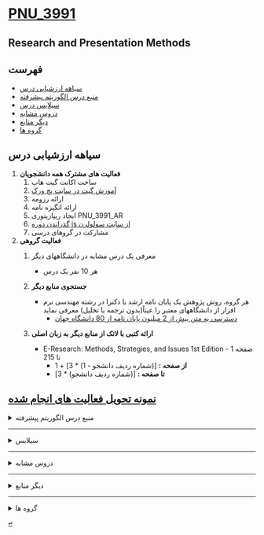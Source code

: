 <a name="TOC"></a>
# [PNU_3991](https://github.com/AliRazavi-edu/PNU_3991#TOC)

## Research and Presentation Methods
## فهرست
- [سیاهه ارزشیابی درس](#Evaluation)
- [منبع درس  الگوریتم پیشرفته](#CourseRef)
- [سیلابس درس](#Curriculum)
- [دروس مشابه](#RelatedCourses)
- [دیگر منابع](#RelatedRef)
- [گروه ها](#Groups)

<a name="Evaluation"></a>
## سیاهه ارزشیابی درس
1. **فعالیت های مشترک همه دانشجویان**
    1. ساخت اکانت گیت هاب
    2. [آموزش گیت در سایت پچ ورک](http://jlord.us/patchwork/)
    3. ارائه رزومه
    4. ارائه انگیزه نامه
    5. ایجاد ریپازیتوری PNU_3991_AR
    6. [گذراندن دوره js از سایت سولولرن](http://Sololearn.com)
    7. مشارکت در گروهای درسی
2. **فعالیت گروهی**
    1. معرفی یک درس مشابه در دانشگاههای دیگر
        - هر 10 نفر یک درس
    
    2. **جستجوی منابع دیگر** 
        - هر گروه، روش پژوهش یک پایان نامه ارشد یا دکترا در رشته مهندسی نرم افزار از دانشگاههای معتبر را عیناً(بدون ترجمه یا تحلیل) معرفی نماید
            - [دسترسی به متن بیش از 2 میلیون پایان نامه از 80 دانشگاه جهان](http://oatd.org/) 
        
    3. **ارائه کتبی با لاتک از منابع دیگر به زبان اصلی** 
        - E-Research: Methods, Strategies, and Issues 1st Edition - صفحه 1 تا 215
            - **از صفحه :** [(شماره ردیف دانشجو - 1) * 3] + 1
            - **تا صفحه :**  [(شماره ردیف دانشجو) * 3] 

[**نمونه تحویل فعالیت های انجام شده**](https://github.com/mir-mohammad/PNU_3991_AR/)
---------------
<a name="CourseRef"></a>
<details>
    <summary>منبع درس  الگوریتم پیشرفته</summary>

>## (منبع درس شيوه ارائه مطالب علمي وفني ( 01-1115133


## ResearchAndPresentationMethods

- [پاورپوینت ها]()
    
###    (کتاب روش پژوهش و ارائه اثر علی شاعیدی - احمد فراهی - پیام نور)

<a href=""><img src="https://github.com/AliRazavi-edu/PNU_3991/blob/master/_Image/ResearchAndPresentationMethods1.png"> </a>
# Table of contents
[<kbd>↩</kbd>](#TOC)

</details>


--------------
<a name="Curriculum"></a>
<details>
    <summary>سیلابس</summary>

>## [سیلابس وزرات علوم برای درس شيوه ارائه مطالب علمي وفني](https://github.com/AliRazavi-edu/PNU_3991/blob/master/_Syllabus/_1569752509_1_RP.pdf) 

[<kbd>↩</kbd>](#TOC)
</details>

------------------
<a name="RelatedCourses"></a>
<details>
    <summary>دروس مشابه</summary>

> ## دروس مشابه
- [آموزش شیوه ارائه علمی -فرادرس](https://faradars.org/courses/fvacw9403-scientific-presentation)

[<kbd>↩</kbd>](#TOC)
</details>

------------------

<a name="RelatedRef"></a>
<details>
    <summary>دیگر منابع</summary>

> ## دیگر منابع
- [E-research : methods, strategies, and issues](https://archive.org/details/eresearchmethods0000ande/page/n9/mode/1up)
    - [by Terry Anderson  (Author), Heather Kanuka (Author)](https://www.amazon.com/Research-Methods-Strategies-Issues/dp/0205343821)
- [John W. Creswell - Research Design_ Qualitative, Quantitative, and Mixed Method Approaches-SAGE Publications](http://library.lol/main/A000CDF97760A63A36F28A042A568EE5)
    - Author(s): John W. Creswell
    - Publisher: SAGE Publications, Year: 2013
- [Methodologies of legal research : which kind of method for what kind of discipline?](http://library.lol/main/39845B46C0E91623C854045208055440)
    - Author(s): Mark van Hoecke
    - Series: European Academy of Legal Theory series
    - Publisher: Hart Pub, Year: 2011
    
[<kbd>↩</kbd>](#TOC)
</details>

---

<a name="Groups"></a>
<details>
    <summary>گروه ها</summary>


## گروه ها

<a name="G-R01"></a>

1. G-R01
    1. [_RPM01-05_نازنين اميني عشق ابادي](https://github.com/AliRazavi-edu/PNU_3991/tree/master/_BSc/ResearchAndPresentationMethods/1322010_01/05_%D9%86%D8%A7%D8%B2%D9%86%D9%8A%D9%86%20%D8%A7%D9%85%D9%8A%D9%86%D9%8A%20%D8%B9%D8%B4%D9%82%20%D8%A7%D8%A8%D8%A7%D8%AF%D9%8A)    
    1. [_RPM01-09_فاطمه تاتلاري](https://github.com/AliRazavi-edu/PNU_3991/tree/master/_BSc/ResearchAndPresentationMethods/1322010_01/09_%D9%81%D8%A7%D8%B7%D9%85%D9%87%20%D8%AA%D8%A7%D8%AA%D9%84%D8%A7%D8%B1%D9%8A)
    1. [_RPM01-12_زهرا جمشيدي](https://github.com/AliRazavi-edu/PNU_3991/tree/master/_BSc/ResearchAndPresentationMethods/1322010_01/12_%D8%B2%D9%87%D8%B1%D8%A7%20%D8%AC%D9%85%D8%B4%D9%8A%D8%AF%D9%8A)    
    1. [_RPM01-16_آيدا حنيفي](https://github.com/AliRazavi-edu/PNU_3991/tree/master/_BSc/ResearchAndPresentationMethods/1322010_01/16_%D8%A2%D9%8A%D8%AF%D8%A7%20%D8%AD%D9%86%D9%8A%D9%81%D9%8A)    
    1. [_RPM01-29_حورا سعيدي](https://github.com/AliRazavi-edu/PNU_3991/tree/master/_BSc/ResearchAndPresentationMethods/1322010_01/29_%D8%AD%D9%88%D8%B1%D8%A7%20%D8%B3%D8%B9%D9%8A%D8%AF%D9%8A)    
    1. [_RPM01-42_سميرا عباسي](https://github.com/AliRazavi-edu/PNU_3991/tree/master/_BSc/ResearchAndPresentationMethods/1322010_01/42_%D8%B3%D9%85%D9%8A%D8%B1%D8%A7%20%D8%B9%D8%A8%D8%A7%D8%B3%D9%8A)
    1. [_RPM01-47_زهرا عنايتي](https://github.com/AliRazavi-edu/PNU_3991/tree/master/_BSc/ResearchAndPresentationMethods/1322010_01/47_%D8%B2%D9%87%D8%B1%D8%A7%20%D8%B9%D9%86%D8%A7%D9%8A%D8%AA%D9%8A) 
    1. [_RPM02-32_فائزه صيدي](https://github.com/AliRazavi-edu/PNU_3991/tree/master/_BSc/ResearchAndPresentationMethods/1322010_02/32_%D9%81%D8%A7%D8%A6%D8%B2%D9%87%20%D8%B5%D9%8A%D8%AF%D9%8A)
    
<a name="G-R02"></a>

2. G-R02
    1. [_RPM01-06_اميررضا باهوش مهدي آبادي](https://github.com/AliRazavi-edu/PNU_3991/tree/master/_BSc/ResearchAndPresentationMethods/1322010_01/06_%D8%A7%D9%85%D9%8A%D8%B1%D8%B1%D8%B6%D8%A7%20%D8%A8%D8%A7%D9%87%D9%88%D8%B4%20%D9%85%D9%87%D8%AF%D9%8A%20%D8%A2%D8%A8%D8%A7%D8%AF%D9%8A)    
    1. [_RPM01-62_فاطمه مرادي](https://github.com/AliRazavi-edu/PNU_3991/tree/master/_BSc/ResearchAndPresentationMethods/1322010_01/62_%D9%81%D8%A7%D8%B7%D9%85%D9%87%20%D9%85%D8%B1%D8%A7%D8%AF%D9%8A)    
    1. []()    
    1. []()    
    1. []()    
    1. []()    

<a name="G-R03"></a>

3. G-R03
    1. [_RPM01-34_محسن شكيبا](https://github.com/AliRazavi-edu/PNU_3991/tree/master/_BSc/ResearchAndPresentationMethods/1322010_01/34_%D9%85%D8%AD%D8%B3%D9%86%20%D8%B4%D9%83%D9%8A%D8%A8%D8%A7)    
    1. []()    
    1. []()    
    1. []()    
    1. []()    
    1. []()    

<a name="G-R04"></a>

4. G-R04
    1. [_RPM01-05_بیتا شیرازی](https://github.com/AliRazavi-edu/PNU_3991/tree/master/_BSc/ResearchAndPresentationMethods/1322010_01/05_%D9%86%D8%A7%D8%B2%D9%86%D9%8A%D9%86%20%D8%A7%D9%85%D9%8A%D9%86%D9%8A%20%D8%B9%D8%B4%D9%82%20%D8%A7%D8%A8%D8%A7%D8%AF%D9%8A)    
    1. [_RPM01-09_سارا ناصری](https://github.com/AliRazavi-edu/PNU_3991/tree/master/_BSc/ResearchAndPresentationMethods/1322010_01/12_%D8%B2%D9%87%D8%B1%D8%A7%20%D8%AC%D9%85%D8%B4%D9%8A%D8%AF%D9%8A)   
    1. [_RPM01-12_فاطمه اکبرشاهی](https://github.com/AliRazavi-edu/PNU_3991/tree/master/_BSc/ResearchAndPresentationMethods/1322010_01/16_%D8%A2%D9%8A%D8%AF%D8%A7%20%D8%AD%D9%86%D9%8A%D9%81%D9%8A)       
    1. [_RPM01-16_مهران صوفی قادری](https://github.com/AliRazavi-edu/PNU_3991/tree/master/_BSc/ResearchAndPresentationMethods/1322010_01/29_%D8%AD%D9%88%D8%B1%D8%A7%20%D8%B3%D8%B9%D9%8A%D8%AF%D9%8A)   
      

<a name="G-R05"></a>

5. G-R05
   1. [_RPM02-15_عذرا حسینی](https://github.com/AliRazavi-edu/PNU_3991/tree/master/_BSc/ResearchAndPresentationMethods/1322010_02/15_%D8%B9%D8%B0%D8%B1%D8%A7%20%D8%AD%D8%B3%D9%8A%D9%86%D9%8A)
   1. [_RPM02-23_فاطمه رشیدی اصل](https://github.com/AliRazavi-edu/PNU_3991/tree/master/_BSc/ResearchAndPresentationMethods/1322010_02/23_%D9%81%D8%A7%D8%B7%D9%85%D9%87%20%D8%B1%D8%B4%D9%8A%D8%AF%D9%8A%20%D8%A7%D8%B5%D9%84)
   1. [_PRM02-46_سکینه قاسمیان رستاقی](https://github.com/AliRazavi-edu/PNU_3991/tree/master/_BSc/ResearchAndPresentationMethods/1322010_02/46_%D8%B3%D9%83%D9%8A%D9%86%D9%87%20%D9%82%D8%A7%D8%B3%D9%85%D9%8A%D8%A7%D9%86%20%D8%B1%D8%B3%D8%AA%D8%A7%D9%82%D9%8A)
   1. [_PRM02-04_هانیه اعرابی](https://github.com/AliRazavi-edu/PNU_3991/tree/master/_BSc/ResearchAndPresentationMethods/1322010_02/04_%D9%87%D8%A7%D9%86%D9%8A%D9%87%20%D8%A7%D8%B9%D8%B1%D8%A7%D8%A8%D9%8A) 

<a name="G-R06"></a>

6. G-R06
    1. [_RPM01-28_ندا سرلک](https://github.com/AliRazavi-edu/PNU_3991/tree/master/_BSc/ResearchAndPresentationMethods/1322010_01/28_%D9%86%D8%AF%D8%A7%20%D8%B3%D8%B1%D9%84%D9%83)    
    1. [_RPM01-50_حسین فیروزی](https://github.com/AliRazavi-edu/PNU_3991/tree/master/_BSc/ResearchAndPresentationMethods/1322010_01/50_%D8%AD%D8%B3%D9%8A%D9%86%20%D9%81%D9%8A%D8%B1%D9%88%D8%B2%D9%8A)    
    1. [_RPM01-37_امیر حسین شیرزاده](https://github.com/AliRazavi-edu/PNU_3991/tree/master/_BSc/ResearchAndPresentationMethods/1322010_01/37_%D8%A7%D9%85%D9%8A%D8%B1%D8%AD%D8%B3%D9%8A%D9%86%20%D8%B4%D9%8A%D8%B1%D8%B2%D8%A7%D8%AF%D9%87)    
    1. [_RPM01-46_زهره علیقلی پور](https://github.com/AliRazavi-edu/PNU_3991/tree/master/_BSc/ResearchAndPresentationMethods/1322010_01/46_%D8%B2%D9%87%D8%B1%D9%87%20%D8%B9%D9%84%D9%8A%D9%82%D9%84%D9%8A%20%D9%BE%D9%88%D8%B1)    
    1. [_RPM02-54_سید محمد امین لاجویی](https://github.com/AliRazavi-edu/PNU_3991/tree/master/_BSc/ResearchAndPresentationMethods/1322010_02/54_%D8%B3%D9%8A%D8%AF%D9%85%D8%AD%D9%85%D8%AF%D8%A7%D9%85%D9%8A%D9%86%20%D9%84%D8%A7%D8%AC%D9%88%D9%8A%D9%8A)  
    
    
<a name="G-R07"></a>

7. G-R07
    1. []()    
    1. []()    
    1. []()    
    1. []()    
    1. []()    
    1. []()
    
<a name="G-R08"></a>
8. G-R08
    1. []()    
    1. []()    
    1. []()    
    1. []()    
    1. []()    
    1. []() 
    
<a name="G-R09"></a>
9. G-R09
    1. []()    
    1. []()    
    1. []()    
    1. []()    
    1. []()    
    1. []()
    
<a name="G-R10"></a>
10. G-R10
    1. []()    
    1. []()    
    1. []()    
    1. []()    
    1. []()    
    1. []()    

</details>

[<kbd>↩</kbd>](#TOC)
